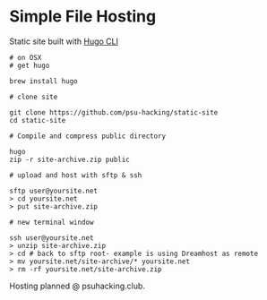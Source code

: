 # Simple File Hosting

Static site built with [Hugo CLI](https://gohugo.io/getting-started/quick-start/)

```
# on OSX
# get hugo

brew install hugo

# clone site

git clone https://github.com/psu-hacking/static-site
cd static-site

# Compile and compress public directory

hugo
zip -r site-archive.zip public

# upload and host with sftp & ssh

sftp user@yoursite.net
> cd yoursite.net
> put site-archive.zip

# new terminal window

ssh user@yoursite.net
> unzip site-archive.zip
> cd # back to sftp root- example is using Dreamhost as remote
> mv yoursite.net/site-archive/* yoursite.net
> rm -rf yoursite.net/site-archive.zip
```

Hosting planned @ psuhacking.club.
